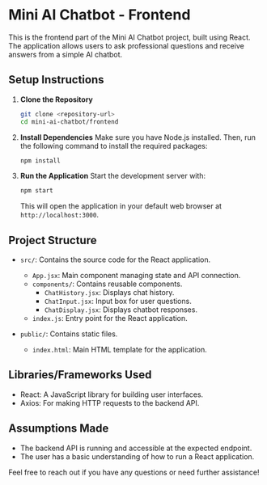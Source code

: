 # Mini AI Chatbot - Frontend

This is the frontend part of the Mini AI Chatbot project, built using React. The application allows users to ask professional questions and receive answers from a simple AI chatbot.

## Setup Instructions

1. **Clone the Repository**
   ```bash
   git clone <repository-url>
   cd mini-ai-chatbot/frontend
   ```

2. **Install Dependencies**
   Make sure you have Node.js installed. Then, run the following command to install the required packages:
   ```bash
   npm install
   ```

3. **Run the Application**
   Start the development server with:
   ```bash
   npm start
   ```
   This will open the application in your default web browser at `http://localhost:3000`.

## Project Structure

- `src/`: Contains the source code for the React application.
  - `App.jsx`: Main component managing state and API connection.
  - `components/`: Contains reusable components.
    - `ChatHistory.jsx`: Displays chat history.
    - `ChatInput.jsx`: Input box for user questions.
    - `ChatDisplay.jsx`: Displays chatbot responses.
  - `index.js`: Entry point for the React application.

- `public/`: Contains static files.
  - `index.html`: Main HTML template for the application.

## Libraries/Frameworks Used

- React: A JavaScript library for building user interfaces.
- Axios: For making HTTP requests to the backend API.

## Assumptions Made

- The backend API is running and accessible at the expected endpoint.
- The user has a basic understanding of how to run a React application.

Feel free to reach out if you have any questions or need further assistance!